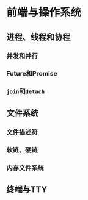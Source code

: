 # 前端与操作系统

## 进程、线程和协程

### 并发和并行

### Future和Promise

### `join`和`detach`

## 文件系统

### 文件描述符

### 软链、硬链

### 内存文件系统

## 终端与TTY
